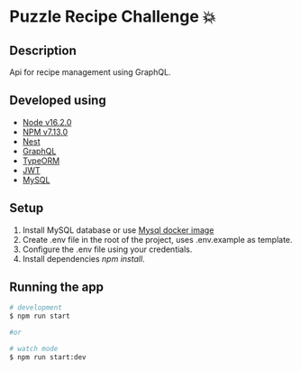 # Puzzle Recipe Challenge 💥
<!---
 [Playground](https://leip-puzzle-recipe-challenge.herokuapp.com/graphql)
-->

## Description

Api for recipe management using GraphQL.

## Developed using

- [Node v16.2.0](https://nodejs.org/es/)
- [NPM v7.13.0](https://docs.npmjs.com/)
- [Nest](https://docs.nestjs.com/)
- [GraphQL](https://graphql.org/)
- [TypeORM](https://typeorm.io/#/)
- [JWT](https://jwt.io/)
- [MySQL](https://dev.mysql.com/doc/)

## Setup

1.  Install MySQL database or use [Mysql docker image](https://hub.docker.com/_/mysql)
2.  Create .env file in the root of the project, uses .env.example as template.
3.  Configure the .env file using your credentials.
4.  Install dependencies _npm install_.

## Running the app

```bash
# development
$ npm run start

#or

# watch mode
$ npm run start:dev
```

